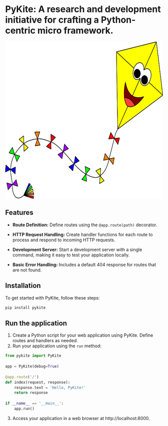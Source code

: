 # PyKite: A research and development initiative for crafting a Python-centric micro framework.

[//]: # (![Pykite, the Python framework]&#40;./extras/yellow-kite.png&#41;)
<img src="./extras/yellow-kite.png" height="500">


## Features

- **Route Definition:** Define routes using the `@app.route(path)` decorator.

- **HTTP Request Handling:** Create handler functions for each route to process and respond to incoming HTTP requests.

- **Development Server:** Start a development server with a single command, making it easy to test your application locally.

- **Basic Error Handling:** Includes a default 404 response for routes that are not found.


## Installation
To get started with PyKite, follow these steps:
```bash
pip install pykite
```
## Run the application
1. Create a Python script for your web application using PyKite. Define routes and handlers as needed.
2. Run your application using the `run` method:
```python
from pykite import PyKite

app = PyKite(debug=True)

@app.route('/')
def index(request, response):
    response.text = 'Hello, PyKite!'
    return response

if __name__ == '__main__':
    app.run()

```
3. Access your application in a web browser at http://localhost:8000.





